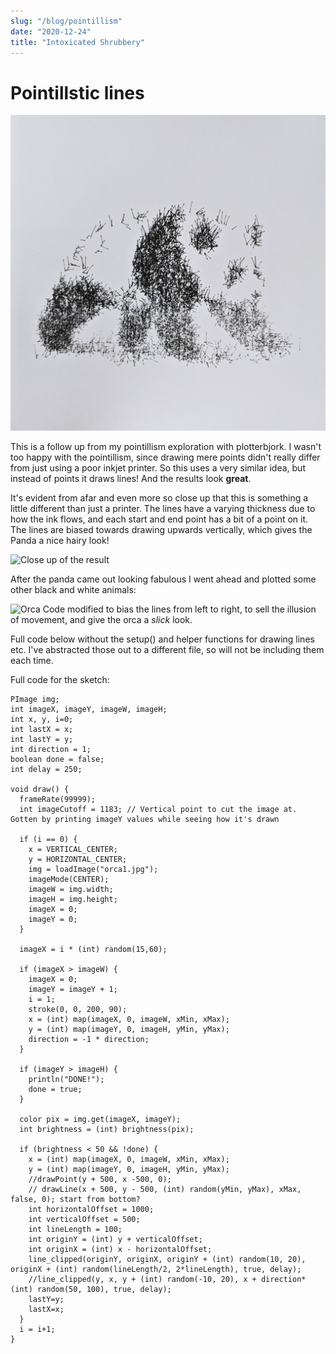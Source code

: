 ```yaml
---
slug: "/blog/pointillism"
date: "2020-12-24"
title: "Intoxicated Shrubbery"
---
```



# Pointillstic lines

![Plotting result](panda.jpg)

This is a follow up from my pointillism exploration with plotterbjork. I wasn't too happy with the pointillism, since drawing mere points didn't really differ from just using a poor inkjet printer. So this uses a very similar idea, but instead of points it draws lines! And the results look **great**.

It's evident from afar and even more so close up that this is something a little different than just a printer. The lines have a varying thickness due to how the ink flows, and each start and end point has a bit of a point on it. The lines are biased towards drawing upwards vertically, which gives the Panda a nice hairy look!

![Close up of the result](panda_closeup.jpg)



After the panda came out looking fabulous I went ahead and plotted some other
black and white animals:

![Orca](orca.jpg)
Code modified to bias the lines from left to right, to sell the illusion of movement, and give the orca a *slick* look.

Full code below without the setup() and helper functions for drawing lines etc.
I've abstracted those out to a different file, so will not be including them each time.


Full code for the sketch:

  ```
  PImage img;
  int imageX, imageY, imageW, imageH;
  int x, y, i=0;
  int lastX = x;
  int lastY = y;
  int direction = 1;
  boolean done = false;
  int delay = 250;

  void draw() {
    frameRate(99999);
    int imageCutoff = 1183; // Vertical point to cut the image at. Gotten by printing imageY values while seeing how it's drawn

    if (i == 0) {
      x = VERTICAL_CENTER;
      y = HORIZONTAL_CENTER;
      img = loadImage("orca1.jpg");
      imageMode(CENTER);
      imageW = img.width;
      imageH = img.height;
      imageX = 0;
      imageY = 0;
    }

    imageX = i * (int) random(15,60);

    if (imageX > imageW) {
      imageX = 0;
      imageY = imageY + 1;
      i = 1;
      stroke(0, 0, 200, 90);
      x = (int) map(imageX, 0, imageW, xMin, xMax);
      y = (int) map(imageY, 0, imageH, yMin, yMax);
      direction = -1 * direction;
    }

    if (imageY > imageH) {
      println("DONE!");
      done = true;
    }

    color pix = img.get(imageX, imageY);
    int brightness = (int) brightness(pix);

    if (brightness < 50 && !done) {
      x = (int) map(imageX, 0, imageW, xMin, xMax);
      y = (int) map(imageY, 0, imageH, yMin, yMax);
      //drawPoint(y + 500, x -500, 0);
      // drawLine(x + 500, y - 500, (int) random(yMin, yMax), xMax, false, 0); start from bottom?
      int horizontalOffset = 1000;
      int verticalOffset = 500;
      int lineLength = 100;
      int originY = (int) y + verticalOffset;
      int originX = (int) x - horizontalOffset;
      line_clipped(originY, originX, originY + (int) random(10, 20), originX + (int) random(lineLength/2, 2*lineLength), true, delay);
      //line_clipped(y, x, y + (int) random(-10, 20), x + direction*(int) random(50, 100), true, delay);
      lastY=y;
      lastX=x;
    }
    i = i+1;
  }
  ```